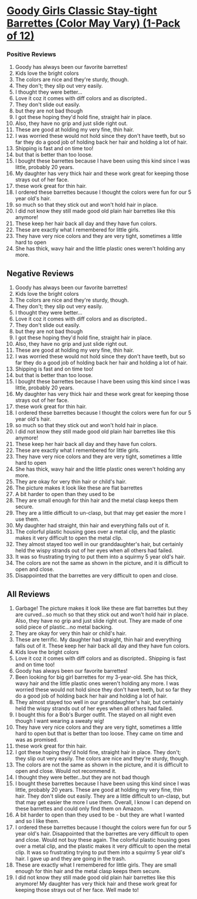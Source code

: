 # [Goody Girls Classic Stay-tight Barrettes (Color May Vary) (1-Pack of 12)](https://products.checkmycream.com/products/Goody-Girls-Classic-Stay-tight-Barrettes-(Color-May-Vary)-(1-Pack-of-12).html)

### Positive Reviews

<ol>
      <li>Goody has always been our favorite barrettes!</li>
      <li>Kids love the bright colors</li>
      <li>The colors are nice and they&#x27;re sturdy, though.</li>
      <li>They don&#x27;t; they slip out very easily.</li>
      <li>I thought they were better...</li>
      <li>Love it coz it comes with diff colors and as discripted..</li>
      <li>They don&#x27;t slide out easily.  </li>
      <li>but they are not bad though</li>
      <li>I got these hoping they&#x27;d hold fine, straight hair in place.</li>
      <li>Also, they have no grip and just slide right out.</li>
      <li>These are good at holding my very fine, thin hair.  </li>
      <li>I was worried these would not hold since they don&#x27;t have teeth, but so far they do a good job of holding back her hair and holding a lot of hair.</li>
      <li>Shipping is fast and on time too!</li>
      <li>but that is better than too loose.  </li>
      <li>I bought these barrettes because I have been using this kind since I was little, probably 20 years.  </li>
      <li>My daughter has very thick hair and these work great for keeping those strays out of her face.  </li>
      <li>these work great for thin hair.</li>
      <li>I ordered these barrettes because I thought the colors were fun for our 5 year old&#x27;s hair.</li>
      <li>so much so that they stick out and won&#x27;t hold hair in place.  </li>
      <li>I did not know they still made good old plain hair barrettes like this anymore!  </li>
      <li>These keep her hair back all day and they have fun colors.</li>
      <li>These are exactly what I remembered for little girls.  </li>
      <li>They have very nice colors and they are very tight, sometimes a little hard to open</li>
      <li>She has thick, wavy hair and the little plastic ones weren&#x27;t holding any more.</li>
</ol>


<h2>Negative Reviews</h2>
<ol>
<li> Goody has always been our favorite barrettes!</li>
<li> Kids love the bright colors</li>
<li> The colors are nice and they&#x27;re sturdy, though.</li>
<li> They don&#x27;t; they slip out very easily.</li>
<li> I thought they were better...</li>
<li> Love it coz it comes with diff colors and as discripted..</li>
<li> They don&#x27;t slide out easily.  </li>
<li> but they are not bad though</li>
<li> I got these hoping they&#x27;d hold fine, straight hair in place.</li>
<li> Also, they have no grip and just slide right out.</li>
<li> These are good at holding my very fine, thin hair.  </li>
<li> I was worried these would not hold since they don&#x27;t have teeth, but so far they do a good job of holding back her hair and holding a lot of hair.</li>
<li> Shipping is fast and on time too!</li>
<li> but that is better than too loose.  </li>
<li> I bought these barrettes because I have been using this kind since I was little, probably 20 years.  </li>
<li> My daughter has very thick hair and these work great for keeping those strays out of her face.  </li>
<li> these work great for thin hair.</li>
<li> I ordered these barrettes because I thought the colors were fun for our 5 year old&#x27;s hair.</li>
<li> so much so that they stick out and won&#x27;t hold hair in place.  </li>
<li> I did not know they still made good old plain hair barrettes like this anymore!  </li>
<li> These keep her hair back all day and they have fun colors.</li>
<li> These are exactly what I remembered for little girls.  </li>
<li> They have very nice colors and they are very tight, sometimes a little hard to open</li>
<li> She has thick, wavy hair and the little plastic ones weren&#x27;t holding any more.</li>
<li> They are okay for very thin hair or child&#x27;s hair.</li>
<li> The picture makes it look like these are flat barrettes</li>
<li> A bit harder to open than they used to be</li>
<li> They are small enough for thin hair and the metal clasp keeps them secure.</li>
<li> They are a little difficult to un-clasp, but that may get easier the more I use them.  </li>
<li> My daughter had straight, thin hair and everything falls out of it.  </li>
<li> The colorful plastic housing goes over a metal clip, and the plastic makes it very difficult to open the metal clip.</li>
<li> They almost stayed too well in our granddaughter&#x27;s hair, but certainly held the wispy strands out of her eyes when all others had failed.</li>
<li> It was so frustrating trying to put them into a squirmy 5 year old&#x27;s hair.</li>
<li> The colors are not the same as shown in the picture, and it is difficult to open and close.</li>
<li> Disappointed that the barrettes are very difficult to open and close.</li>
</ol>

<h2>All Reviews</h2>

<ol>
    <li> Garbage! The picture makes it look like these are flat barrettes but they are curved...so much so that they stick out and won&#x27;t hold hair in place.  Also, they have no grip and just slide right out. They are made of one solid piece of plastic...no metal backing.</li>
    <li> They are okay for very thin hair or child&#x27;s hair.</li>
    <li> These are terrific.  My daughter had straight, thin hair and everything falls out of it.  These keep her hair back all day and they have fun colors.</li>
    <li> Kids love the bright colors</li>
    <li> Love it coz it comes with diff colors and as discripted.. Shipping is fast and on time too!</li>
    <li> Goody has always been our favorite barrettes!</li>
    <li> Been looking for big girl barrettes for my 3-year-old. She has thick, wavy hair and the little plastic ones weren&#x27;t holding any more. I was worried these would not hold since they don&#x27;t have teeth, but so far they do a good job of holding back her hair and holding a lot of hair.</li>
    <li> They almost stayed too well in our granddaughter&#x27;s hair, but certainly held the wispy strands out of her eyes when all others had failed.</li>
    <li> I bought this for a Bob&#x27;s Burger outfit. The stayed on all night even though I want wearing a sweaty wig!</li>
    <li> They have very nice colors and they are very tight, sometimes a little hard to open but that is better than too loose.  They came on time and was as promised.</li>
    <li> these work great for thin hair.</li>
    <li> I got these hoping they&#x27;d hold fine, straight hair in place. They don&#x27;t; they slip out very easily. The colors are nice and they&#x27;re sturdy, though.</li>
    <li> The colors are not the same as shown in the picture, and it is difficult to open and close. Would not recommend it.</li>
    <li> I thought they were better...but they are not bad though</li>
    <li> I bought these barrettes because I have been using this kind since I was little, probably 20 years.  These are good at holding my very fine, thin hair.  They don&#x27;t slide out easily.  They are a little difficult to un-clasp, but that may get easier the more I use them.  Overall, I know I can depend on these barrettes and could only find them on Amazon.</li>
    <li> A bit harder to open than they used to be - but they are what I wanted and so I like them.</li>
    <li> I ordered these barrettes because I thought the colors were fun for our 5 year old&#x27;s hair. Disappointed that the barrettes are very difficult to open and close. Would not buy these again. The colorful plastic housing goes over a metal clip, and the plastic makes it very difficult to open the metal clip. It was so frustrating trying to put them into a squirmy 5 year old&#x27;s hair. I gave up and they are going in the trash.</li>
    <li> These are exactly what I remembered for little girls.  They are small enough for thin hair and the metal clasp keeps them secure.</li>
    <li> I did not know they still made good old plain hair barrettes like this anymore!  My daughter has very thick hair and these work great for keeping those strays out of her face.  Well made to!</li>
</ol>




